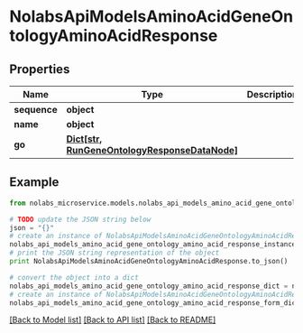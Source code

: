 # NolabsApiModelsAminoAcidGeneOntologyAminoAcidResponse


## Properties

Name | Type | Description | Notes
------------ | ------------- | ------------- | -------------
**sequence** | **object** |  | 
**name** | **object** |  | 
**go** | [**Dict[str, RunGeneOntologyResponseDataNode]**](RunGeneOntologyResponseDataNode.md) |  | 

## Example

```python
from nolabs_microservice.models.nolabs_api_models_amino_acid_gene_ontology_amino_acid_response import NolabsApiModelsAminoAcidGeneOntologyAminoAcidResponse

# TODO update the JSON string below
json = "{}"
# create an instance of NolabsApiModelsAminoAcidGeneOntologyAminoAcidResponse from a JSON string
nolabs_api_models_amino_acid_gene_ontology_amino_acid_response_instance = NolabsApiModelsAminoAcidGeneOntologyAminoAcidResponse.from_json(json)
# print the JSON string representation of the object
print NolabsApiModelsAminoAcidGeneOntologyAminoAcidResponse.to_json()

# convert the object into a dict
nolabs_api_models_amino_acid_gene_ontology_amino_acid_response_dict = nolabs_api_models_amino_acid_gene_ontology_amino_acid_response_instance.to_dict()
# create an instance of NolabsApiModelsAminoAcidGeneOntologyAminoAcidResponse from a dict
nolabs_api_models_amino_acid_gene_ontology_amino_acid_response_form_dict = nolabs_api_models_amino_acid_gene_ontology_amino_acid_response.from_dict(nolabs_api_models_amino_acid_gene_ontology_amino_acid_response_dict)
```
[[Back to Model list]](../README.md#documentation-for-models) [[Back to API list]](../README.md#documentation-for-api-endpoints) [[Back to README]](../README.md)


